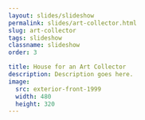 ```yaml
---
layout: slides/slideshow
permalink: slides/art-collector.html
slug: art-collector
tags: slideshow
classname: slideshow
order: 3

title: House for an Art Collector
description: Description goes here.
image:
  src: exterior-front-1999
  width: 480
  height: 320
---
```

